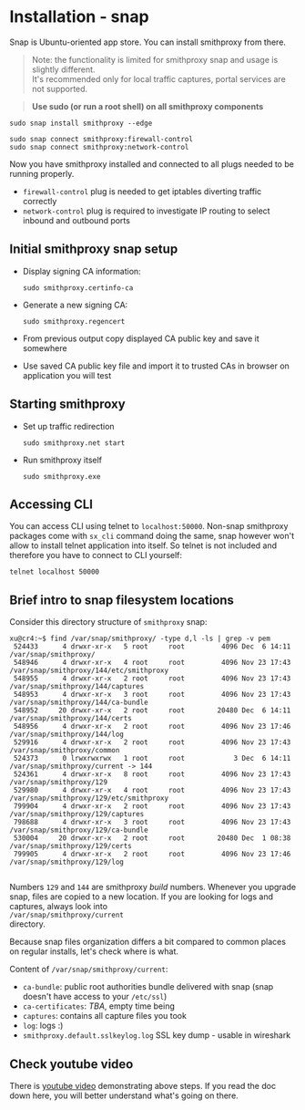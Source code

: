 # Installation - snap

Snap is Ubuntu-oriented app store. You can install smithproxy from there.

> Note: the functionality is limited for smithproxy snap and usage is slightly different.  
> It's recommended only for local traffic captures, portal services are not supported.

> **Use sudo (or run a root shell) on all smithproxy components** 

```
sudo snap install smithproxy --edge

sudo snap connect smithproxy:firewall-control
sudo snap connect smithproxy:network-control   
```  

Now you have smithproxy installed and connected to all plugs needed to be running properly. 
 * `firewall-control` plug is needed to get iptables diverting traffic correctly
 * `network-control` plug is required to investigate IP routing to select inbound and outbound ports


## Initial smithproxy snap setup 


* Display signing CA information: 
    ```
    sudo smithproxy.certinfo-ca
    ```

* Generate a new signing CA:
    ```
    sudo smithproxy.regencert
    ```

* From previous output copy displayed CA public key and save it somewhere

* Use saved CA public key file and import it to trusted CAs in browser on application you will test


## Starting smithproxy


* Set up traffic redirection
    ```
    sudo smithproxy.net start
    ```

* Run smithproxy itself
    ```
    sudo smithproxy.exe 
    ```

## Accessing CLI

You can access CLI using telnet to `localhost:50000`. Non-snap smithproxy packages come with `sx_cli` command 
doing the same, snap however won't allow to install telnet application into itself. So telnet is not included and 
therefore you have to connect to CLI yourself:

```
telnet localhost 50000
``` 

## Brief intro to snap filesystem locations

Consider this directory structure of `smithproxy` snap:

```
xu@cr4:~$ find /var/snap/smithproxy/ -type d,l -ls | grep -v pem
 524433      4 drwxr-xr-x   5 root     root         4096 Dec  6 14:11 /var/snap/smithproxy/
 548946      4 drwxr-xr-x   4 root     root         4096 Nov 23 17:43 /var/snap/smithproxy/144/etc/smithproxy
 548955      4 drwxr-xr-x   2 root     root         4096 Nov 23 17:43 /var/snap/smithproxy/144/captures
 548953      4 drwxr-xr-x   3 root     root         4096 Nov 23 17:43 /var/snap/smithproxy/144/ca-bundle
 548952     20 drwxr-xr-x   2 root     root        20480 Dec  6 14:11 /var/snap/smithproxy/144/certs
 548956      4 drwxr-xr-x   2 root     root         4096 Nov 23 17:46 /var/snap/smithproxy/144/log
 529916      4 drwxr-xr-x   2 root     root         4096 Nov 23 17:43 /var/snap/smithproxy/common
 524373      0 lrwxrwxrwx   1 root     root            3 Dec  6 14:11 /var/snap/smithproxy/current -> 144
 524361      4 drwxr-xr-x   8 root     root         4096 Nov 23 17:43 /var/snap/smithproxy/129
 529980      4 drwxr-xr-x   4 root     root         4096 Nov 23 17:43 /var/snap/smithproxy/129/etc/smithproxy
 799904      4 drwxr-xr-x   2 root     root         4096 Nov 23 17:43 /var/snap/smithproxy/129/captures
 798688      4 drwxr-xr-x   3 root     root         4096 Nov 23 17:43 /var/snap/smithproxy/129/ca-bundle
 530004     20 drwxr-xr-x   2 root     root        20480 Dec  1 08:38 /var/snap/smithproxy/129/certs
 799905      4 drwxr-xr-x   2 root     root         4096 Nov 23 17:46 /var/snap/smithproxy/129/log
 
```

Numbers `129` and `144` are smithproxy *build* numbers. Whenever you upgrade snap, 
files are copied to a new location. If you are looking for logs and captures, always look
 into  
`/var/snap/smithproxy/current`   
directory. 

Because snap files organization differs a bit compared to common places on regular installs, 
let's check where is what.

Content of `/var/snap/smithproxy/current`:  
 * `ca-bundle`: public root authorities bundle delivered with snap (snap doesn't have access to your `/etc/ssl`)  
 * `ca-certificates`: *TBA*, empty time being  
 * `captures`: contains all capture files you took  
 * `log`: logs :)   
 * `smithproxy.default.sslkeylog.log` SSL key dump - usable in wireshark   



## Check youtube video
There is [youtube video](https://www.youtube.com/watch?v=_uhKHmmKFL8) demonstrating above steps. 
If you read the doc down here, you will better understand what's going on there. 
